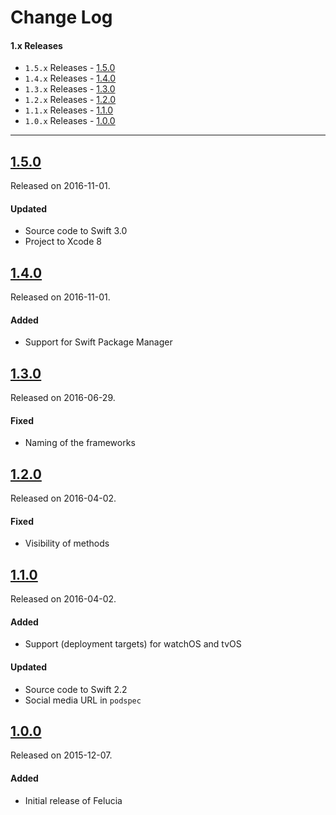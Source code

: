 # Change Log

#### 1.x Releases
- `1.5.x` Releases - [1.5.0](#150)
- `1.4.x` Releases - [1.4.0](#140)
- `1.3.x` Releases - [1.3.0](#130)
- `1.2.x` Releases - [1.2.0](#120)
- `1.1.x` Releases - [1.1.0](#110)
- `1.0.x` Releases - [1.0.0](#100)

---
## [1.5.0](https://github.com/mtynior/Felucia/releases/tag/1.5.0)
Released on 2016-11-01.

#### Updated
- Source code to Swift 3.0	
- Project to Xcode 8

## [1.4.0](https://github.com/mtynior/Felucia/releases/tag/1.4.0)
Released on 2016-11-01.

#### Added
- Support for Swift Package Manager

## [1.3.0](https://github.com/mtynior/Felucia/releases/tag/1.3.0)
Released on 2016-06-29.

#### Fixed
- Naming of the frameworks

## [1.2.0](https://github.com/mtynior/Felucia/releases/tag/1.2.0)
Released on 2016-04-02.

#### Fixed
- Visibility of methods

## [1.1.0](https://github.com/mtynior/Felucia/releases/tag/1.1.0)
Released on 2016-04-02.

#### Added
- Support (deployment targets) for watchOS and tvOS

#### Updated
- Source code to Swift 2.2	
- Social media URL in `podspec`

## [1.0.0](https://github.com/mtynior/Felucia/releases/tag/1.0.0)
Released on 2015-12-07.

#### Added
- Initial release of Felucia
